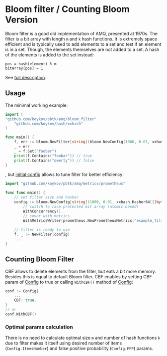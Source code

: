 # Bloom filter / Counting Bloom Version

Bloom filter is a good old implementation of AMQ, presented at 1970s. The filter is a bit array with length `m` and `k`
hash functions. It is extremely space efficient and is typically used to add elements to a set and test if an element is
in a set. Though, the elements themselves are not added to a set. A hash of the elements is added to the set instead:
```
pos = hash(element) % m
bitArray[pos] = 1
```

See [full description](https://en.wikipedia.org/wiki/Bloom_filter).

## Usage

The minimal working example:
```go
import (
"github.com/koykov/pbtk/amq/bloom_filter"
    "github.com/koykov/hash/xxhash"
)

func main() {
    f, err := bloom.NewFilter[string](bloom.NewConfig(1000, 0.01, xxhash.Hasher64[[]byte]{}))
    _ = err
    _ = f.Set("foobar")
    print(f.Contains("foobar")) // true
    print(f.Contains("qwerty")) // false
}
```
, but [initial config](config.go) allows to tune filter for better efficiency:
```go
import "github.com/koykov/pbtk/amq/metrics/prometheus"

func func main() {
    // set filter size and hasher
    config := bloom.NewConfig[string](1000, 0.01, xxhash.Hasher64[[]byte]{}).
        // switch to race protected bit array (atomic based)
        WithConcurrency().
        // cover with metrics
        WithMetricsWriter(prometheus.NewPrometheusMetrics("example_filter"))
    
    // filter is ready to use
    f, _ := NewFilter(config)
    ...
}
```

## Counting Bloom Filter

CBF allows to delete elements from the filter, but eats a bit more memory. Besides this is equal to default Bloom filter.
CBF enables by setting CBF param of [Config](config.go) to true or calling `WithCBF()` method of [Config](config.go):
```go
conf := Config{
    ...
    CBF: true,
}
// or
conf.WithCBF()
```

### Optimal params calculation

There is no need to calculate optimal size `m` and number of hash functions `k` due to filter makes it itself using
desired number of items (`Config.ItemsNumber`) and false positive probability (`Config.FPP`) params.

